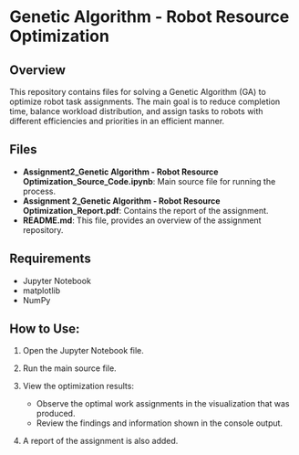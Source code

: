 # Genetic Algorithm - Robot Resource Optimization

## Overview
This repository contains files for solving a Genetic Algorithm (GA) to optimize robot task assignments. The main goal is to reduce completion time, balance workload distribution, and assign tasks to robots with different efficiencies and priorities in an efficient manner.

## Files
- **Assignment2_Genetic Algorithm - Robot Resource Optimization_Source_Code.ipynb**: Main source file for running the process.
- **Assignment 2_Genetic Algorithm - Robot Resource Optimization_Report.pdf**: Contains the report of the assignment.
- **README.md**: This file, provides an overview of the assignment repository.

## Requirements
- Jupyter Notebook
- matplotlib
- NumPy

## How to Use:

1. Open the Jupyter Notebook file.

2. Run the main source file.

3. View the optimization results:
    - Observe the optimal work assignments in the visualization that was produced.
    - Review the findings and information shown in the console output.

4. A report of the assignment is also added.
